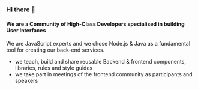 ### Hi there 👋


#### We are a Community of High-Class Developers specialised in building User Interfaces

 We are JavaScript experts and we chose Node.js & Java as a fundamental tool for creating our back-end services. 

-  we teach, build and share reusable Backend & frontend components, libraries, rules and style guides
-  we take part in meetings of the frontend community as participants and speakers


 

 

<!--
**lym-code/lym-code** is a ✨ _special_ ✨ repository because its `README.md` (this file) appears on your GitHub profile.

Here are some ideas to get you started:

- 🔭 I’m currently working on ...
- 🌱 I’m currently learning ...
- 👯 I’m looking to collaborate on ...
- 🤔 I’m looking for help with ...
- 💬 Ask me about ...
- 📫 How to reach me: ...
- 😄 Pronouns: ...
- ⚡ Fun fact: ...
-->
